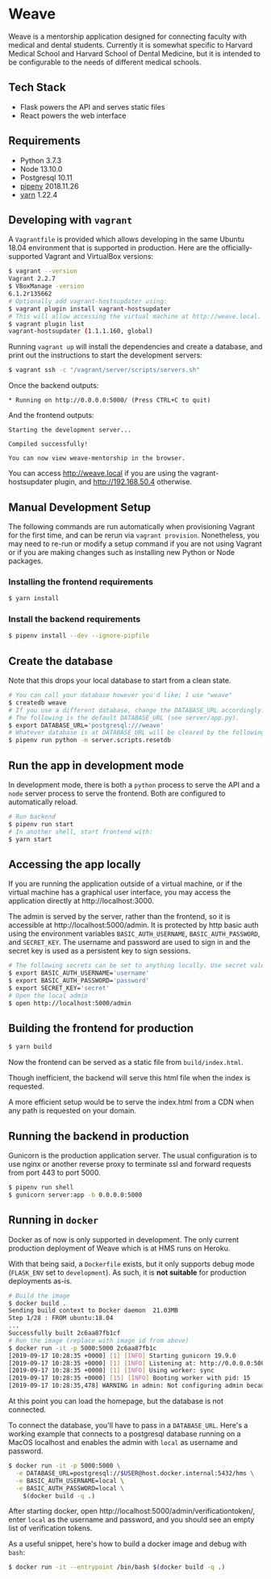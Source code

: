 # Weave

Weave is a mentorship application designed for connecting faculty with medical and dental students.
Currently it is somewhat specific to Harvard Medical School and Harvard School of Dental Medicine,
but it is intended to be configurable to the needs of different medical schools.

## Tech Stack

- Flask powers the API and serves static files
- React powers the web interface

## Requirements

- Python 3.7.3
- Node 13.10.0
- Postgresql 10.11
- [pipenv](https://github.com/pypa/pipenv#installation) 2018.11.26
- [yarn](https://yarnpkg.com/en/docs/install) 1.22.4

## Developing with `vagrant`

A `Vagrantfile` is provided which allows developing in the same
Ubuntu 18.04 environment that is supported in production.
Here are the officially-supported Vagrant and VirtualBox versions:

```sh
$ vagrant --version
Vagrant 2.2.7
$ VBoxManage -version
6.1.2r135662
# Optionally add vagrant-hostsupdater using:
$ vagrant plugin install vagrant-hostsupdater
# This will allow accessing the virtual machine at http://weave.local.
$ vagrant plugin list
vagrant-hostsupdater (1.1.1.160, global)
```

Running `vagrant up` will install the dependencies and create a database,
and print out the instructions to start the development servers:

```sh
$ vagrant ssh -c "/vagrant/server/scripts/servers.sh"
```

Once the backend outputs:

```
* Running on http://0.0.0.0:5000/ (Press CTRL+C to quit)
```

And the frontend outputs:

```
Starting the development server...

Compiled successfully!

You can now view weave-mentorship in the browser.
```

You can access http://weave.local if you are using the vagrant-hostsupdater plugin,
and http://192.168.50.4 otherwise.

## Manual Development Setup

The following commands are run automatically when provisioning Vagrant for the first time,
and can be rerun via `vagrant provision`. Nonetheless, you may need to re-run or modify a setup command 
if you are not using Vagrant or if you are making changes such as installing new Python or Node packages.

### Installing the frontend requirements

```sh
$ yarn install
```

### Install the backend requirements

```sh
$ pipenv install --dev --ignore-pipfile
```

## Create the database

Note that this drops your local database to start from a clean state.

```sh
# You can call your database however you'd like; I use "weave"
$ createdb weave
# If you use a different database, change the DATABASE_URL accordingly.
# The following is the default DATABASE_URL (see server/app.py).
$ export DATABASE_URL='postgresql:///weave'
# Whatever database is at DATABASE_URL will be cleared by the following command, so be careful!
$ pipenv run python -m server.scripts.resetdb
```

## Run the app in development mode

In development mode, there is both a `python` process to serve the API and a `node` server process to serve the frontend.
Both are configured to automatically reload.

```sh
# Run backend
$ pipenv run start
# In another shell, start frontend with:
$ yarn start
```

## Accessing the app locally

If you are running the application outside of a virtual machine, or if the
virtual machine has a graphical user interface, you may access the application
directly at http://localhost:3000.

The admin is served by the server, rather than the frontend, so it is accessible at http://localhost:5000/admin.
It is protected by http basic auth using the environment variables `BASIC_AUTH_USERNAME`,
`BASIC_AUTH_PASSWORD`, and `SECRET_KEY`. The username and password are used to sign in and the secret key is used
as a persistent key to sign sessions.

```sh
# The following secrets can be set to anything locally. Use secret values in production.
$ export BASIC_AUTH_USERNAME='username'
$ export BASIC_AUTH_PASSWORD='password'
$ export SECRET_KEY='secret'
# Open the local admin
$ open http://localhost:5000/admin
```

## Building the frontend for production

```sh
$ yarn build
```

Now the frontend can be served as a static file from `build/index.html`.

Though inefficient, the backend will serve this html file when the index is requested.

A more efficient setup would be to serve the index.html from a CDN when any path
is requested on your domain.

## Running the backend in production

Gunicorn is the production application server. The usual configuration is to use nginx or another reverse proxy
to terminate ssl and forward requests from port 443 to port 5000.

```sh
$ pipenv run shell
$ gunicorn server:app -b 0.0.0.0:5000
```

## Running in `docker`

Docker as of now is only supported in development.
The only current production deployment of Weave which is at HMS runs on Heroku.

With that being said, a `Dockerfile` exists, but it only supports debug mode (`FLASK_ENV` set to `development`).
As such, it is **not suitable** for production deployments as-is.

```sh
# Build the image
$ docker build .
Sending build context to Docker daemon  21.03MB
Step 1/28 : FROM ubuntu:18.04
...
Successfully built 2c6aa87fb1cf
# Run the image (replace with image id from above)
$ docker run -it -p 5000:5000 2c6aa87fb1c
[2019-09-17 10:28:35 +0000] [1] [INFO] Starting gunicorn 19.9.0
[2019-09-17 10:28:35 +0000] [1] [INFO] Listening at: http://0.0.0.0:5000 (1)
[2019-09-17 10:28:35 +0000] [1] [INFO] Using worker: sync
[2019-09-17 10:28:35 +0000] [15] [INFO] Booting worker with pid: 15
[2019-09-17 10:28:35,478] WARNING in admin: Not configuring admin because BASIC_AUTH_USERNAME and BASIC_AUTH_PASSWORD are not set.
```

At this point you can load the homepage, but the database is not connected.

To connect the database, you'll have to pass in a `DATABASE_URL`. Here's a
working example that connects to a postgresql database running on a MacOS
localhost and enables the admin with `local` as username and password.

```sh
$ docker run -it -p 5000:5000 \
  -e DATABASE_URL=postgresql://$USER@host.docker.internal:5432/hms \
  -e BASIC_AUTH_USERNAME=local \
  -e BASIC_AUTH_PASSWORD=local \
    $(docker build -q .)
```

After starting docker, open http://localhost:5000/admin/verificationtoken/, enter `local`
as the username and password, and you should see an empty list of verification tokens.

As a useful snippet, here's how to build a docker image and debug with `bash`:

```sh
$ docker run -it --entrypoint /bin/bash $(docker build -q .)
```
